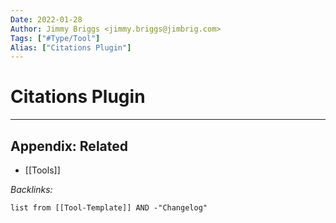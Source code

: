 ```yaml
---
Date: 2022-01-28
Author: Jimmy Briggs <jimmy.briggs@jimbrig.com>
Tags: ["#Type/Tool"]
Alias: ["Citations Plugin"]
---
```


# Citations Plugin

***

## Appendix: Related

- [[Tools]]

*Backlinks:*

```dataview
list from [[Tool-Template]] AND -"Changelog"
```